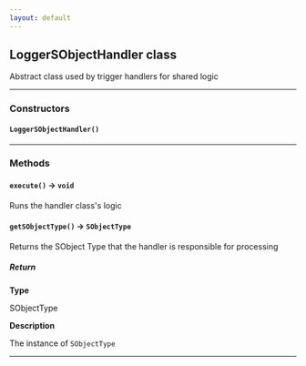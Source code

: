 ```yaml
---
layout: default
---
```


## LoggerSObjectHandler class

Abstract class used by trigger handlers for shared logic

---

### Constructors

#### `LoggerSObjectHandler()`

---

### Methods

#### `execute()` → `void`

Runs the handler class's logic

#### `getSObjectType()` → `SObjectType`

Returns the SObject Type that the handler is responsible for processing

##### Return

**Type**

SObjectType

**Description**

The instance of `SObjectType`

---
